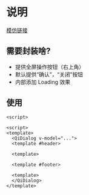 # 说明

[模仿链接](https://juejin.cn/post/7175821416237891644#comment)

## 需要封装啥?

- 提供全屏操作按钮（右上角）
- 默认提供“确认”，“关闭”按钮
- 内部添加 Loading 效果

## 使用

```vue
<script>

<script>
<template>
  <QiDialog v-model="...">
  <template #header>

  <template>

  <template #footer>

  <template>
  </QiDialog>
</template>

```
